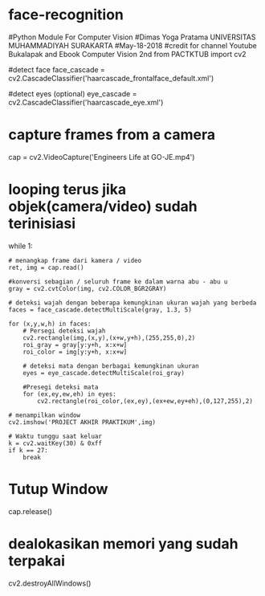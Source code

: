 # face-recognition
#Python Module For Computer Vision
#Dimas Yoga Pratama UNIVERSITAS MUHAMMADIYAH SURAKARTA
#May-18-2018
#credit for channel Youtube Bukalapak and Ebook Computer Vision 2nd from PACTKTUB
import cv2 
 
#detect face
face_cascade = cv2.CascadeClassifier('haarcascade_frontalface_default.xml')

#detect eyes (optional)
eye_cascade = cv2.CascadeClassifier('haarcascade_eye.xml') 
 
# capture frames from a camera
cap = cv2.VideoCapture('Engineers Life at GO-JE.mp4')
 
# looping terus jika objek(camera/video) sudah terinisiasi 
while 1: 
 
    # menangkap frame dari kamera / video
    ret, img = cap.read() 
 
    #konversi sebagian / seluruh frame ke dalam warna abu - abu u
    gray = cv2.cvtColor(img, cv2.COLOR_BGR2GRAY)
 
    # deteksi wajah dengan beberapa kemungkinan ukuran wajah yang berbeda
    faces = face_cascade.detectMultiScale(gray, 1.3, 5)
 
    for (x,y,w,h) in faces:
        # Persegi deteksi wajah
        cv2.rectangle(img,(x,y),(x+w,y+h),(255,255,0),2) 
        roi_gray = gray[y:y+h, x:x+w]
        roi_color = img[y:y+h, x:x+w]
 
        # deteksi mata dengan berbagai kemungkinan ukuran
        eyes = eye_cascade.detectMultiScale(roi_gray) 
 
        #Presegi deteksi mata
        for (ex,ey,ew,eh) in eyes:
            cv2.rectangle(roi_color,(ex,ey),(ex+ew,ey+eh),(0,127,255),2)
 
    # menampilkan window 
    cv2.imshow('PROJECT AKHIR PRAKTIKUM',img)
 
    # Waktu tunggu saat keluar
    k = cv2.waitKey(30) & 0xff
    if k == 27:
        break
 
# Tutup Window
cap.release()
 
# dealokasikan memori yang sudah terpakai
cv2.destroyAllWindows() 

